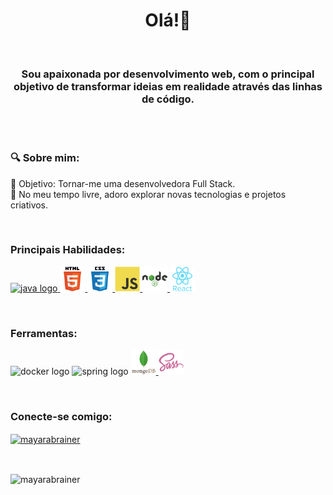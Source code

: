 <h1 align="center">Olá!👋</h1>
<br>
<h3 align="center">Sou apaixonada por desenvolvimento web, com o principal objetivo de transformar ideias em realidade através das linhas de código.</h3>

<br>
<br>

<h3>🔍 Sobre mim:</h3>
<p>🎯 Objetivo: Tornar-me uma desenvolvedora Full Stack.
<br>
🎨 No meu tempo livre, adoro explorar novas tecnologias e projetos criativos.
</p>

<br>

<h3>Principais Habilidades:</h3>
<p align="left"> <a href="https://www.w3.org/html/" target="_blank" rel="noreferrer">   <img src="https://cdn.jsdelivr.net/gh/devicons/devicon/icons/java/java-original.svg" height="40" alt="java logo"  /> <img src="https://raw.githubusercontent.com/devicons/devicon/master/icons/html5/html5-original-wordmark.svg" alt="html5" width="40" height="40"/> </a>
<a href="https://www.w3schools.com/css/" target="_blank" rel="noreferrer"> <img src="https://raw.githubusercontent.com/devicons/devicon/master/icons/css3/css3-original-wordmark.svg" alt="css3" width="40" height="40"/> </a> <a href="https://developer.mozilla.org/en-US/docs/Web/JavaScript" target="_blank" rel="noreferrer"> <img src="https://raw.githubusercontent.com/devicons/devicon/master/icons/javascript/javascript-original.svg" alt="javascript" width="40" height="40"/> </a> <a href="https://nodejs.org" target="_blank" rel="noreferrer"> <img src="https://raw.githubusercontent.com/devicons/devicon/master/icons/nodejs/nodejs-original-wordmark.svg" alt="nodejs" width="40" height="40"/> </a> <a href="https://reactjs.org/" target="_blank" rel="noreferrer"> <img src="https://raw.githubusercontent.com/devicons/devicon/master/icons/react/react-original-wordmark.svg" alt="react" width="40" height="40"/> </a>
</p>

<br>

<h3>Ferramentas:</h3>
<p align="left"> 
    <img src="https://cdn.jsdelivr.net/gh/devicons/devicon/icons/docker/docker-plain-wordmark.svg" height="40" alt="docker logo"  />  <img src="https://cdn.jsdelivr.net/gh/devicons/devicon/icons/spring/spring-original.svg" height="40" alt="spring logo"  /> <a href="https://www.mongodb.com/" target="_blank" rel="noreferrer"> <img src="https://raw.githubusercontent.com/devicons/devicon/master/icons/mongodb/mongodb-original-wordmark.svg" alt="mongodb" width="40" height="40"/> </a>   <a href="https://sass-lang.com" target="_blank" rel="noreferrer"> <img src="https://raw.githubusercontent.com/devicons/devicon/master/icons/sass/sass-original.svg" alt="sass" width="40" height="40"/> </a> 
</p>

<br>

<h3 align="left">Conecte-se comigo:</h3>
<p align="left">
<a href="https://linkedin.com/in/mayarabrainer" target="blank"><img align="center" src="https://raw.githubusercontent.com/rahuldkjain/github-profile-readme-generator/master/src/images/icons/Social/linked-in-alt.svg" alt="mayarabrainer" height="30" width="40" /></a>
</p>

<br>

<p><img align="center" src="https://github-readme-stats.vercel.app/api/top-langs?username=mayarabrainer&show_icons=true&locale=en&layout=compact" alt="mayarabrainer" /></p>
